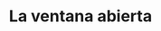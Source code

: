 ---
layout: libro
title: La ventana abierta
flipbook: https://www.yumpu.com/es/embed/view/QTwNVGuI7W6KO8tX
permalink: /libros/la_ventana_abierta/
---